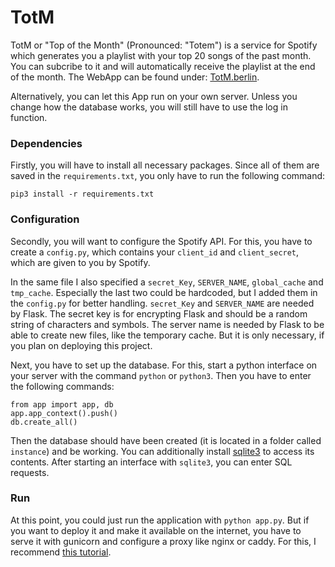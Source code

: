 # TotM 

TotM or "Top of the Month" (Pronounced: "Totem") is a service for Spotify which generates you a playlist with your top 20 songs of the past month. You can subcribe to it and will automatically receive the playlist at the end of the month. The WebApp can be found under: [TotM.berlin](https://totm.berlin).

Alternatively, you can let this App run on your own server. Unless you change how the database works, you will still have to use the log in function. 

### Dependencies

Firstly, you will have to install all necessary packages. Since all of them are saved in the `requirements.txt`, you only have to run the following command:

    pip3 install -r requirements.txt

### Configuration

Secondly, you will want to configure the Spotify API. For this, you have to create a `config.py`, which contains your `client_id` and `client_secret`, which are given to you by Spotify.

In the same file I also specified a `secret_Key`, `SERVER_NAME`, `global_cache` and `tmp_cache`. Especially the last two could be hardcoded, but I added them in the `config.py` for better handling. `secret_Key` and `SERVER_NAME` are needed by Flask. The secret key is for encrypting Flask and should be a random string of characters and symbols. The server name is needed by Flask to be able to create new files, like the temporary cache. But it is only necessary, if you plan on deploying this project.

Next, you have to set up the database. For this, start a python interface on your server with the command `python` or `python3`. Then you have to enter the following commands:

    from app import app, db
    app.app_context().push()
    db.create_all()

Then the database should have been created (it is located in a folder called `instance`) and be working. You can additionally install [sqlite3](https://docs.python.org/3/library/sqlite3.html) to access its contents. After starting an interface with `sqlite3`, you can enter SQL requests.

### Run

At this point, you could just run the application with `python app.py`. But if you want to deploy it and make it available on the internet, you have to serve it with gunicorn and configure a proxy like nginx or caddy. For this, I recommend [this tutorial](https://www.digitalocean.com/community/tutorials/how-to-serve-flask-applications-with-gunicorn-and-nginx-on-ubuntu-22-04).